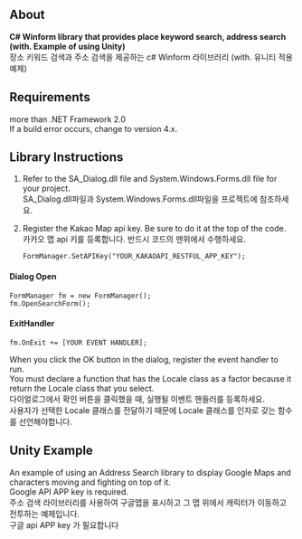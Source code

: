 ## About
**C# Winform library that provides place keyword search, address search (with. Example of using Unity)**<br>
장소 키워드 검색과 주소 검색을 제공하는 c# Winform 라이브러리 (with. 유니티 적용 예제)

## Requirements
more than .NET Framework 2.0<br>
If a build error occurs, change to version 4.x.


## Library Instructions 
1. Refer to the SA_Dialog.dll file and System.Windows.Forms.dll file for your project.<br>
    SA_Dialog.dll파일과 System.Windows.Forms.dll파일을 프로젝트에 참조하세요.


2. Register the Kakao Map api key. Be sure to do it at the top of the code.  <br>
    카카오 맵 api 키를 등록합니다. 반드시 코드의 맨위에서  수행하세요.
    ```
    FormManager.SetAPIKey("YOUR_KAKAOAPI_RESTFUL_APP_KEY");
    ```
#### Dialog Open
```
FormManager fm = new FormManager();
fm.OpenSearchForm();
```

#### ExitHandler
```
fm.OnExit += [YOUR EVENT HANDLER];
```
When you click the OK button in the dialog, register the event handler to run. <br>
You must declare a function that has the Locale class as a factor because it return the Locale class that you select.<br>
다이얼로그에서 확인 버튼을 클릭했을 때, 실행될 이벤트 핸들러를 등록하세요. <br>
사용자가 선택한 Locale 클래스를 전달하기 때문에 Locale 클래스를 인자로 갖는 함수를 선언해야합니다.


## Unity Example
An example of using an Address Search library to display Google Maps and characters moving and fighting on top of it.<br>
Google API APP key is required.<br>
주소 검색 라이브러리를 사용하여 구글맵을 표시하고 그 맵 위에서 캐릭터가 이동하고 전투하는 예제입니다.<br>
구글 api APP key 가 필요합니다<br>
